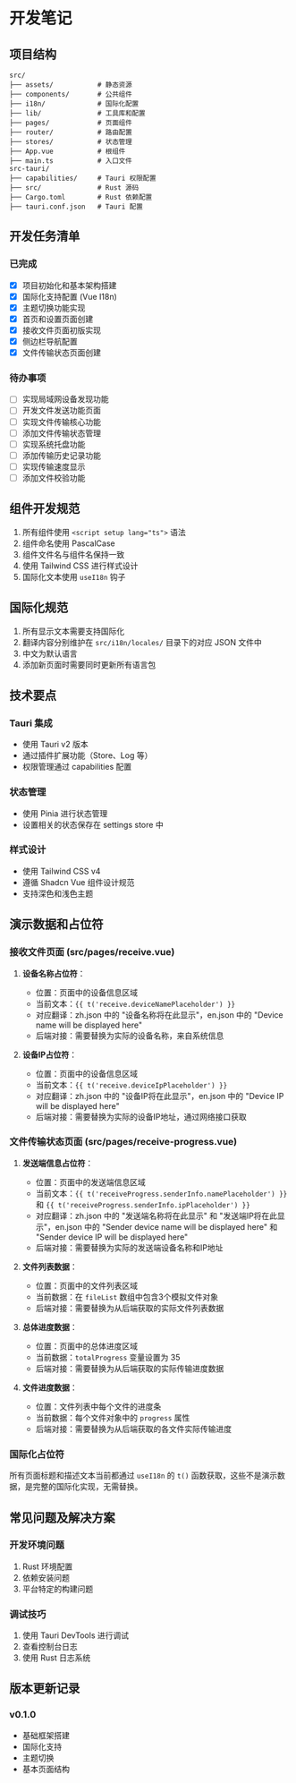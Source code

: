 # 开发笔记

## 项目结构

```
src/
├── assets/           # 静态资源
├── components/       # 公共组件
├── i18n/             # 国际化配置
├── lib/              # 工具库和配置
├── pages/            # 页面组件
├── router/           # 路由配置
├── stores/           # 状态管理
├── App.vue           # 根组件
├── main.ts           # 入口文件
src-tauri/
├── capabilities/     # Tauri 权限配置
├── src/              # Rust 源码
├── Cargo.toml        # Rust 依赖配置
├── tauri.conf.json   # Tauri 配置
```

## 开发任务清单

### 已完成

- [x] 项目初始化和基本架构搭建
- [x] 国际化支持配置 (Vue I18n)
- [x] 主题切换功能实现
- [x] 首页和设置页面创建
- [x] 接收文件页面初版实现
- [x] 侧边栏导航配置
- [x] 文件传输状态页面创建

### 待办事项

- [ ] 实现局域网设备发现功能
- [ ] 开发文件发送功能页面
- [ ] 实现文件传输核心功能
- [ ] 添加文件传输状态管理
- [ ] 实现系统托盘功能
- [ ] 添加传输历史记录功能
- [ ] 实现传输速度显示
- [ ] 添加文件校验功能

## 组件开发规范

1. 所有组件使用 `<script setup lang="ts">` 语法
2. 组件命名使用 PascalCase
3. 组件文件名与组件名保持一致
4. 使用 Tailwind CSS 进行样式设计
5. 国际化文本使用 `useI18n` 钩子

## 国际化规范

1. 所有显示文本需要支持国际化
2. 翻译内容分别维护在 `src/i18n/locales/` 目录下的对应 JSON 文件中
3. 中文为默认语言
4. 添加新页面时需要同时更新所有语言包

## 技术要点

### Tauri 集成

- 使用 Tauri v2 版本
- 通过插件扩展功能（Store、Log 等）
- 权限管理通过 capabilities 配置

### 状态管理

- 使用 Pinia 进行状态管理
- 设置相关的状态保存在 settings store 中

### 样式设计

- 使用 Tailwind CSS v4
- 遵循 Shadcn Vue 组件设计规范
- 支持深色和浅色主题

## 演示数据和占位符

### 接收文件页面 (src/pages/receive.vue)

1. **设备名称占位符**：
   - 位置：页面中的设备信息区域
   - 当前文本：`{{ t('receive.deviceNamePlaceholder') }}`
   - 对应翻译：zh.json 中的 "设备名称将在此显示"，en.json 中的 "Device name will be displayed here"
   - 后端对接：需要替换为实际的设备名称，来自系统信息

2. **设备IP占位符**：
   - 位置：页面中的设备信息区域
   - 当前文本：`{{ t('receive.deviceIpPlaceholder') }}`
   - 对应翻译：zh.json 中的 "设备IP将在此显示"，en.json 中的 "Device IP will be displayed here"
   - 后端对接：需要替换为实际的设备IP地址，通过网络接口获取

### 文件传输状态页面 (src/pages/receive-progress.vue)

1. **发送端信息占位符**：
   - 位置：页面中的发送端信息区域
   - 当前文本：`{{ t('receiveProgress.senderInfo.namePlaceholder') }}` 和 `{{ t('receiveProgress.senderInfo.ipPlaceholder') }}`
   - 对应翻译：zh.json 中的 "发送端名称将在此显示" 和 "发送端IP将在此显示"，en.json 中的 "Sender device name will be displayed here" 和 "Sender device IP will be displayed here"
   - 后端对接：需要替换为实际的发送端设备名称和IP地址

2. **文件列表数据**：
   - 位置：页面中的文件列表区域
   - 当前数据：在 `fileList` 数组中包含3个模拟文件对象
   - 后端对接：需要替换为从后端获取的实际文件列表数据

3. **总体进度数据**：
   - 位置：页面中的总体进度区域
   - 当前数据：`totalProgress` 变量设置为 35
   - 后端对接：需要替换为从后端获取的实际传输进度数据

4. **文件进度数据**：
   - 位置：文件列表中每个文件的进度条
   - 当前数据：每个文件对象中的 `progress` 属性
   - 后端对接：需要替换为从后端获取的各文件实际传输进度

### 国际化占位符

所有页面标题和描述文本当前都通过 `useI18n` 的 `t()` 函数获取，这些不是演示数据，是完整的国际化实现，无需替换。

## 常见问题及解决方案

### 开发环境问题

1. Rust 环境配置
2. 依赖安装问题
3. 平台特定的构建问题

### 调试技巧

1. 使用 Tauri DevTools 进行调试
2. 查看控制台日志
3. 使用 Rust 日志系统

## 版本更新记录

### v0.1.0

- 基础框架搭建
- 国际化支持
- 主题切换
- 基本页面结构
